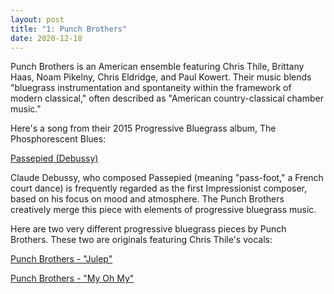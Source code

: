 ```yaml
---
layout: post
title: "1: Punch Brothers"
date: 2020-12-18
---
```


Punch Brothers is an American ensemble featuring Chris Thile, Brittany Haas, Noam Pikelny, Chris Eldridge, and Paul Kowert. Their music blends "bluegrass instrumentation and spontaneity within the framework of modern classical," often described as "American country-classical chamber music."

Here's a song from their 2015 Progressive Bluegrass album, The Phosphorescent Blues:

[Passepied (Debussy)](https://youtu.be/li9Ex9Q6BcU)

Claude Debussy, who composed Passepied (meaning "pass-foot," a French court dance) is frequently regarded as the first Impressionist composer, based on his focus on mood and atmosphere. The Punch Brothers creatively merge this piece with elements of progressive bluegrass music.

Here are two very different progressive bluegrass pieces by Punch Brothers. These two are originals featuring Chris Thile's vocals:

[Punch Brothers - "Julep"](https://youtu.be/Ppn7eQSBdJQ)

[Punch Brothers - "My Oh My"](https://youtu.be/xoXO5DLHilc)
